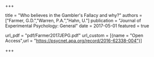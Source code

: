 +++

title = "Who believes in the Gambler's Fallacy and why?"
authors = ["Farmer, G.D.","Warren, P.A.","Hahn, U."]
publication = "Journal of Experimental Psychology: General"
date = 2017-05-01
featured = true

url_pdf = "pdf/Farmer2017JEPG.pdf"
url_custom = [{name = "Open Access",url = "https://psycnet.apa.org/record/2016-62338-004"}]

+++
